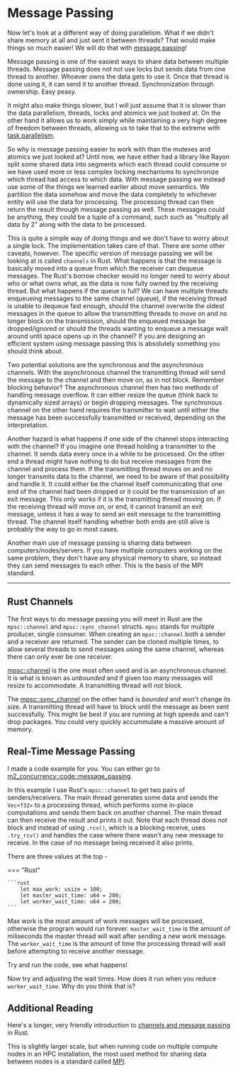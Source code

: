 # Message Passing
Now let's look at a different way of doing parallelism. What if we didn't share memory at all and just sent it
between threads? That would make things so much easier! We will do that with [message passing][2]!

Message passing is one of the easiest ways to share data between multiple threads. Message passing does not
not use locks but sends data from one thread to another. Whoever owns the data gets to use it.
Once that thread is done using it, it can send it to another thread. Synchronization through
ownership. Easy peasy.

It might also make things slower, but I will just assume that it is slower than the data parallelism, threads,
locks and atomics we just looked at. On the other hand it allows us to work simply while maintaining a very high
degree of freedom between threads, allowing us to take that to the extreme with [task parallelism][3].

So why is message passing easier to work with than the mutexes and atomics we just looked at? Until now, we have
either had a library like Rayon split some shared data into segments which each thread could consume or we have used
more or less complex locking mechanisms to synchronize which thread had access to which data. With message passing
we instead use some of the things we learned earlier about move semantics. We partition the data somehow and move
the data completely to whichever entity will use the data for processing. The processing thread can then return the
result through message passing as well. These messages could be anything, they could be a tuple of a command, such
such as "multiply all data by 2" along with the data to be processed.

This is quite a simple way of doing things and we don't have to worry about a single lock. The implementation takes
care of that. There are some other caveats, however. The specific version of message passing we will be looking at
is called ```channels``` in Rust. What happens is that the message is basically moved into a queue from which the receiver
can dequeue messages. The Rust's borrow checker would no longer need to worry about who or what owns what, as the
data is now fully owned by the receiving thread.
But what happens if the queue is full? We can have multiple threads enqueueing messages to
the same channel (queue), if the receiving thread is unable to dequeue fast enough, should the channel overwrite the
oldest messages in the queue to allow the transmitting threads to move on and no longer block on the transmission,
should the enqueued message be dropped/ignored or should the threads wanting to enqueue a message wait around until
space opens up in the channel? If you are designing an efficient system using message passing this is absolutely
something you should think about.

Two potential solutions are the synchronous and the asynchronous channels. With the asynchronous channel the
transmitting thread will send the message to the channel and then move on, as in not block. Remember blocking
behavior? The asynchronous channel then has two methods of handling message overflow. It can either resize the
queue (think back to dynamically sized arrays) or begin dropping messages. The synchronous channel on the other
hand requires the transmitter to wait until either the message has been successfully transmitted or received,
depending on the interpretation.

Another hazard is what happens if one side of the channel stops interacting with the channel?
If you imagine one thread holding a transmitter to the channel. It sends data every once in a while to be processed.
On the other end a thread might have nothing to do but receive messages from the channel and process them. If
the transmitting thread moves on and no longer transmits data to the channel, we need to be aware of that
possibility and handle it. It could either be the channel itself communicating that one end of the channel had been
dropped or it could be the transmission of an exit message. This only works if it is the transmitting thread
moving on. If the receiving thread will move on, or end, it cannot transmit an exit message, unless it has a way to
send an exit message to the transmitting thread. The channel itself handling whether both ends are still alive is
probably the way to go in most cases.

Another main use of message passing is sharing data between computers/nodes/servers. If you have
multiple computers working on the same problem, they don't have any physical memory to share,
so instead they can send messages to each other. This is the basis of the MPI standard.

_________________

## Rust Channels
The first ways to do message passing you will meet in Rust are the ```mpsc::channel``` and ```mpsc::sync_channel```
structs. ```mpsc``` stands for multiple producer, single consumer. When creating an ```mpsc::channel``` both a
sender and a receiver are returned. The sender can be cloned multiple times, to allow several threads to send
messages using the same channel, whereas there can only ever be one receiver.

[mpsc::channel][4] is the one most often used and is an asynchronous channel. It is what is known as
*unbounded* and if given too many messages will resize to accommodate. A transmitting thread will not block.

The [mpsc::sync_channel][5] on the other hand is *bounded* and won't change its size. A transmitting thread
will have to block until the message as been sent successfully. This might be best if you are running at high
speeds and can't drop packages. You could very quickly accummulate a massive amount of memory.

## Real-Time Message Passing
I made a code example for you. You can either go to [m2_concurrency::code::message_passing][6].

In this example I use Rust's ```mpsc::channel``` to get two pairs of senders/receivers. The main thread
generates some data and sends the ```Vec<f32>``` to a processing thread, which performs some in-place
computations and sends them back on another channel. The main thread can then receive the result and prints it
out. Note that each thread does not block and instead of using ```.rcv()```, which is a blocking receive, uses
```.try_rcv()``` and handles the case where there wasn't any new message to receive. In the case of no message
being received it also prints.

There are three values at the top -

=== "Rust"

    ```rust
        let max_work: usize = 100;
        let master_wait_time: u64 = 200;
        let worker_wait_time: u64 = 200;
    ```

Max work is the most amount of work messages will be processed, otherwise the program would run forever.
```master_wait_time``` is the amount of miliseconds the master thread will wait after sending a new
work message. The ```worker_wait_time``` is the amount of time the processing thread will wait before
attempting to receive another message.

Try and run the code, see what happens!

Now try and adjusting the wait times. How does it run when you reduce ```worker_wait_time```. Why do you think
that is?

## Additional Reading
Here's a longer, very friendly introduction to [channels and message passing][0] in Rust.

This is slightly larger scale, but when running code on multiple compute nodes in an HPC installation,
the most used method for sharing data between nodes is a standard called [MPI][1].

[0]: https://doc.rust-lang.org/book/ch16-02-message-passing.html
[1]: https://en.wikipedia.org/wiki/Message_Passing_Interface
[2]: https://en.wikipedia.org/wiki/Message_passing
[3]: https://en.wikipedia.org/wiki/Task_parallelism
[4]: https://doc.rust-lang.org/std/sync/mpsc/fn.channel.html
[5]: https://doc.rust-lang.org/std/sync/mpsc/fn.sync_channel.html
[6]: https://github.com/absorensen/numbers_go_brrrr/tree/main/m2_concurrency/code/message_passing
